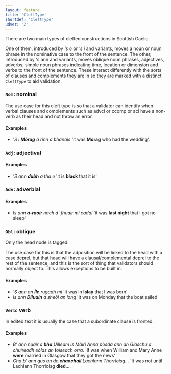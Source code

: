 ```yaml
---
layout: feature
title: 'CleftType'
shortdef: 'CleftType'
udver: '2'
---
```


There are two main types of clefted constructions in Scottish Gaelic.

One of them, introduced by _'s e_ or _'s i_ and variants, moves a noun or noun phrase in the nominative case to the front of the sentence.
The other, introduced by 's ann and variants, moves oblique noun phrases, adjectives, adverbs, simple noun phrases indicating time, location or dimension and verbs to the front of the sentence.
These interact differently with the sorts of clauses and complements they are in so they are marked with a distinct `CleftType` to aid validation.

### <a name="Nom">`Nom`</a>: nominal

The use case for this cleft type is so that a validator can identify when verbal clauses and complements such as advcl or ccomp or acl have a non-verb as their head and not throw an error.

#### Examples

* _'S i <b>Mòrag</b> a rinn a bhanais_ 'it was <b>Morag</b> who had the wedding'.

### <a name="Adj">`Adj`</a>: adjectival

#### Examples

* _'S ann <b>dubh</b> a tha e_ 'it is <b>black</b> that it is'

### <a name="Adv">`Adv`</a>: adverbial

#### Examples

* _Is ann <b>a-raoir</b> nach d' fhuair mi cadal_ 'it was <b>last night</b> that I got no sleep'

### <a name="Obl">`Obl`</a>: oblique

Only the head node is tagged.

The use case for this is that the adposition will be linked to the head with a case deprel, but that head will have a clausal/complemental deprel to the rest of the sentence, and this is the sort of thing that validators should normally object to.
This allows exceptions to be built in.

#### Examples

* _'S ann an <b>Ìle</b> rugadh mi_ 'it was in <b>Islay</b> that I was born'
* _Is ann <b>Diluain</b> a sheòl an long_ 'it was on Monday that the boat sailed'

### <a name="Verb">`Verb`</a>: verb

In edited text it is usually the case that a subordinate clause is fronted.

#### Examples

* _B' ann nuair a <b>bha</b> Uilleam is Màiri Anna pòsda ann an Glaschu a chuireadh eòlas an toiseach orra._ 'It was when William and Mary Anne <b>were</b> married in Glasgow that they got the news'
* _Cha b' ann gus an do <b>chaochail</b> Lachlann Thorrloisg..._ 'It was not until Lachlann Thorrloisg <b>died</b>..._
